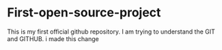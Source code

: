 # First-open-source-project
This is my first official github repository. I am trying to understand the GIT and GITHUB.
i made this change
